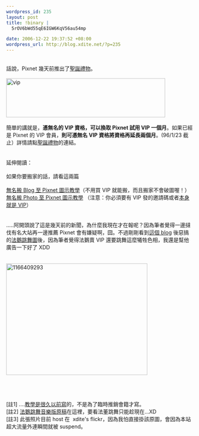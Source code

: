 ```yaml
--- 
wordpress_id: 235
layout: post
title: !binary |
  5rOV6bWd55qE6IGW6KqV56au54mp

date: 2006-12-22 19:37:52 +08:00
wordpress_url: http://blog.xdite.net/?p=235
---
```

<br />話說，Pixnet 幾天前推出了<a href="http://blog.pixnet.net/admin/post/1461030">聖誕禮物</a>。<br /><br /><a title="Photo Sharing" href="http://www.flickr.com/photos/14765209@N00/329768553/"><img width="428" height="105" alt="vip" src="http://farm1.static.flickr.com/165/329768553_5262501a72_o.jpg" /></a><br /><br />簡單的講就是，<strong>憑無名的 VIP 資格，可以換取 Pixnet 試用 VIP 一個月</strong>。如果已經是 Pixnet 的 VIP 會員，<strong>則可憑無名 VIP 資格將資格再延長兩個月</strong>。(96/1/23 截止）詳情請點<a href="http://blog.pixnet.net/admin/post/1461030">聖誕禮物</a>的連結。<br /><br /><br />延伸閱讀：<br /><br />如果你要搬家的話，請看這兩篇<br /><br /><a href="http://guide.xdite.net/pixbguide.htm">無名搬 Blog 至 Pixnet 圖示教學</a>（不用買 VIP 就能搬，而且搬家不會破圖喔！）<br /> <a href="http://guide.xdite.net/pixpguide.htm">無名搬 Photo 至 Pixnet 圖示教學</a> （注意：你必須要有 VIP 發的邀請碼或者<a onclick="javascript:urchinTracker ('/outbound/bill.pixnet.tw');" href="https://bill.pixnet.tw/index2.php">本身就是 VIP</a>）<br /><br /><br />.....阿開頭說了這是幾天前的新聞，為什麼我現在才在報呢？因為筆者覺得一邊撻伐有名大站再一邊推薦 Pixnet 會有嫌疑啊，囧。不過剛剛看到<a href="http://blog.pixnet.net/ms">這個 blog</a> 後惡搞的<a href="http://blog.pixnet.net/ms/post/1418016">法鵝跳舞圖</a>後，因為筆者覺得法鵝賣 VIP 還要跳舞這麼犧牲色相，我還是幫他廣告一下好了 XDD<br /><br /><br /><a title="Photo Sharing" href="http://www.flickr.com/photos/14765209@N00/329762149/"><img width="380" height="300" alt="1166409293" src="http://farm1.static.flickr.com/131/329762149_a53b32be72_o.gif" /></a><br /><br /><br /><br /><br />[註1] ....<a href="http://blog.xdite.net/?p=156">教學是很久以前寫</a>的，不是為了臨時推銷會籍才寫。<br />[註2] <a href="http://www.elfyourself.com/?userid=657913adb2260d25a99d8c7G06121716">法鵝跳舞音樂版原稿</a>在這裡，要看法董跳舞只能趁現在...XD<br />[註3] 此張照片目前 host 在&nbsp; xdite's flickr，因為我怕直接掛該原圖，會因為本站超大流量外連瞬間就被 suspend。
